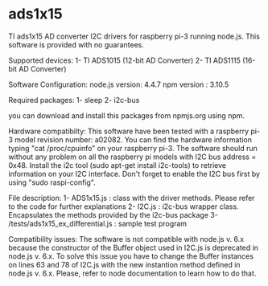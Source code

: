 # ads1x15
TI ads1x15 AD converter I2C drivers for raspberry pi-3 running node.js.
This software is provided with no guarantees.

Supported devices:
1- TI ADS1015 (12-bit AD Converter)
2- TI ADS1115 (16-bit AD Converter)

Software Configuration:
node.js version: 4.4.7
npm version    : 3.10.5

Required packages:
1- sleep
2- i2c-bus

you can download and install this packages from npmjs.org using npm.

Hardware compatibilty:
This software have been tested with a raspberry pi-3 model revision number: a02082.
You can find the hardware information typing "cat /proc/cpuinfo" on your raspberry pi-3.
The software should run without any problem on all the raspberry pi models with I2C bus address = 0x48.
Install the i2c tool (sudo apt-get install i2c-tools) to retrieve information on your I2C interface.
Don't forget to enable the I2C bus first by using "sudo raspi-config".

File description:
1- ADS1x15.js                        : class with the driver methods. Please refer to the code for further explanations
2- I2C.js                            : i2c-bus wrapper class. Encapsulates the methods provided by the i2c-bus package
3- /tests/ads1x15_ex_differential.js : sample test program

Compatibility issues:
The software is not compatible with node.js v. 6.x because the constructor of the Buffer object used in I2C.js is
deprecated in node.js v. 6.x. To solve this issue you have to change the Buffer instances on lines 63 and 78 of I2C.js
with the new instantion method defined in node.js v. 6.x. Please, refer to node documentation to learn how to do that.


